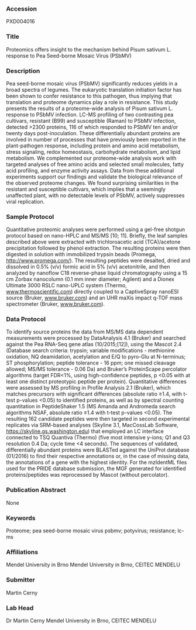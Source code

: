 ### Accession
PXD004016

### Title
Proteomics offers insight to the mechanism behind Pisum sativum L. response to Pea Seed-borne Mosaic Virus (PSbMV)

### Description
Pea seed-borne mosaic virus (PSbMV) significantly reduces yields in a broad spectra of legumes. The eukaryotic translation initiation factor has been shown to confer resistance to this pathogen, thus implying that translation and proteome dynamics play a role in resistance. This study presents the results of a proteome-wide analysis of Pisum sativum L. response to PSbMV infection. LC-MS profiling of two contrasting pea cultivars, resistant (B99) and susceptible (Raman) to PSbMV infection, detected >2300 proteins, 116 of which responded to PSbMV ten and/or twenty days post-inoculation. These differentially abundant proteins are involved in number of processes that have previously been reported in the plant-pathogen response, including protein and amino acid metabolism, stress signaling, redox homeostasis, carbohydrate metabolism, and lipid metabolism. We complemented our proteome-wide analysis work with targeted analyses of free amino acids and selected small molecules, fatty acid profiling, and enzyme activity assays. Data from these additional experiments support our findings and validate the biological relevance of the observed proteome changes. We found surprising similarities in the resistant and susceptible cultivars, which implies that a seemingly unaffected plant, with no detectable levels of PSbMV, actively suppresses viral replication.

### Sample Protocol
Quantitative proteomic analyses were performed using a gel-free shotgun protocol based on nano-HPLC and MS/MS [10; 11]. Briefly, the leaf samples described above were extracted with trichloroacetic acid (TCA)/acetone precipitation followed by phenol extraction. The resulting proteins were then digested in solution with immobilized trypsin beads (Promega, http://www.promega.com/). The resulting peptides were desalted, dried and dissolved in 0.5% (v/v) formic acid in 5% (v/v) acetonitrile, and then analyzed by nanoflow C18 reverse-phase liquid chromatography using a 15 cm Zorbax nanocolumn (0.1 mm inner diameter; Agilent) and a Dionex Ultimate 3000 RSLC nano-UPLC system (Thermo, www.thermoscientific.com) directly coupled to a CaptiveSpray nanoESI source (Bruker, www.bruker.com) and an UHR maXis impact q-TOF mass spectrometer (Bruker, www.bruker.com).

### Data Protocol
To identify source proteins the data from MS/MS data dependent measurements were processed by DataAnalysis 4.1 (Bruker) and searched against the Pea RNA-Seq gene atlas (10/2015;[12]), using the Mascot 2.4 (Database search criteria: trypsin; variable modifications - methionine oxidation, NQ deamidation, acetylation and E/Q to pyro-Glu at N-terminus; ST phosphorylation; peptide tolerance - 16 ppm; one missed cleavage allowed; MS/MS tolerance - 0.06 Da) and Bruker’s ProteinScape percolator algorithms (target FDR<1%, using high-confidence peptides, p <0.05 with at least one distinct proteotypic peptide per protein).  Quantitative differences were assessed by MS profiling in Profile Analysis 2.1 (Bruker), which matches precursors with significant differences (absolute ratio ≥1.4, with t-test p-values <0.05) to identified proteins, as well as by spectral counting quantitation in PeptideShaker 1.5 (MS Amanda and Andromeda search algorithms NSAF, absolute ratio ≥1.4 with t-test p-values <0.05). The resulting 162 candidate peptides were then targeted in second experimental replicates via SRM-based analyses (Skyline 3.1, MacCossLab Software, https://skyline.gs.washington.edu) that employed an LC interface connected to TSQ Quantiva (Thermo) (five most intensive y-ions; Q1 and Q3 resolution 0.4 Da; cycle time <4 seconds). The sequences of validated, differentially abundant proteins were BLASTed against the UniProt database (01/2016) to find their respective annotations or, in the case of missing data, the annotations of a gene with the highest identity.  For the mzIdentML files used for the PRIDE database submission,  the MGF generated for identified proteins/peptides was reprocessed by Mascot (without percolator).

### Publication Abstract
None

### Keywords
Proteome; pea seed-borne mosaic virus psbmv; potyvirus; resistance; lc-ms

### Affiliations
Mendel University in Brno
Mendel University in Brno, CEITEC MENDELU

### Submitter
Martin Cerny

### Lab Head
Dr Martin Cerny
Mendel University in Brno, CEITEC MENDELU


